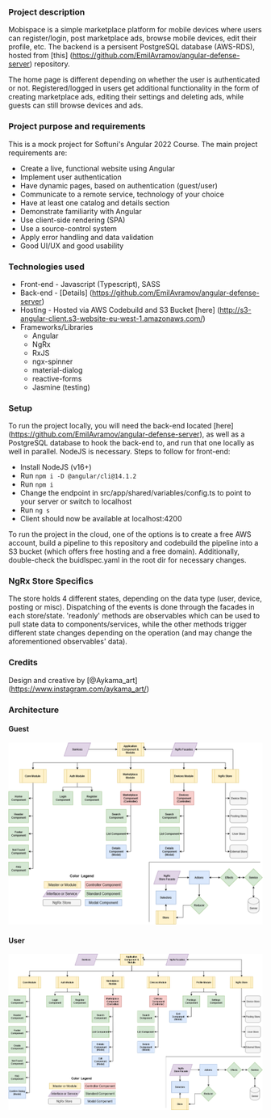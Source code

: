 ### Project description

Mobispace is a simple marketplace platform for mobile devices where users can register/login, post marketplace ads, browse mobile devices, edit their profile, etc. The backend is a persisent PostgreSQL database (AWS-RDS), hosted from [this] (https://github.com/EmilAvramov/angular-defense-server) repository.

The home page is different depending on whether the user is authenticated or not. Registered/logged in users get additional functionality in the form of creating marketplace ads, editing their settings and deleting ads, while guests can still browse devices and ads.

### Project purpose and requirements

This is a mock project for Softuni's Angular 2022 Course. The main project requirements are:

- Create a live, functional website using Angular
- Implement user authentication
- Have dynamic pages, based on authentication (guest/user)
- Communicate to a remote service, technology of your choice
- Have at least one catalog and details section
- Demonstrate familiarity with Angular
- Use client-side rendering (SPA)
- Use a source-control system
- Apply error handling and data validation
- Good UI/UX and good usability

### Technologies used

- Front-end - Javascript (Typescript), SASS
- Back-end - [Details] (https://github.com/EmilAvramov/angular-defense-server)
- Hosting - Hosted via AWS Codebuild and S3 Bucket [here] (http://s3-angular-client.s3-website-eu-west-1.amazonaws.com/)
- Frameworks/Libraries
  - Angular
  - NgRx
  - RxJS
  - ngx-spinner
  - material-dialog
  - reactive-forms
  - Jasmine (testing)

### Setup

To run the project locally, you will need the back-end located [here] (https://github.com/EmilAvramov/angular-defense-server), as well as a PostgreSQL database to hook the back-end to, and run that one locally as well in parallel. NodeJS is necessary. Steps to follow for front-end:

- Install NodeJS (v16+)
- Run ```npm i -D @angular/cli@14.1.2```
- Run ```npm i```
- Change the endpoint in src/app/shared/variables/config.ts to point to your server or switch to localhost
- Run ```ng s```
- Client should now be available at localhost:4200

To run the project in the cloud, one of the options is to create a free AWS account, build a pipeline to this repository and codebuild the pipeline into a S3 bucket (which offers free hosting and a free domain). Additionally, double-check the buidlspec.yaml in the root dir for necessary changes.

### NgRx Store Specifics

The store holds 4 different states, depending on the data type (user, device, posting or misc). Dispatching of the events is done through the facades in each store/state. 'readonly' methods are observables which can be used to pull state data to components/services, while the other methods trigger different state changes depending on the operation (and may change the aforementioned observables' data).

### Credits

Design and creative by [@Aykama_art] (https://www.instagram.com/aykama_art/)

### Architecture
#### Guest

!['alt guest'](/GuestView.png)

#### User

!['alt user'](/UserView.png)
